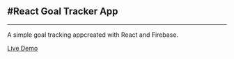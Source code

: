 ## #React Goal Tracker App

---

A simple goal tracking appcreated with React and Firebase.

[Live Demo]()
